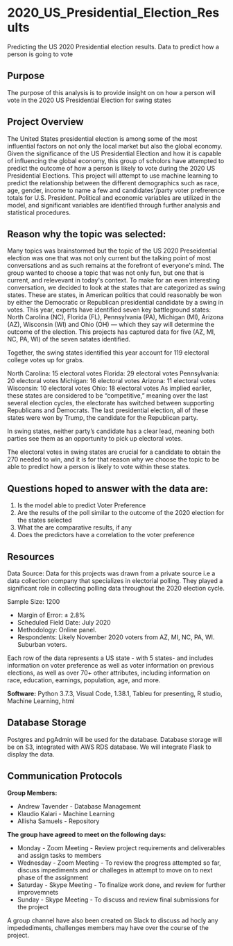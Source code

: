 # 2020_US_Presidential_Election_Results
Predicting the US 2020 Presidential election results. Data to predict how a person is going to vote

## Purpose
The purpose of this analysis is to provide insight on on how a person will vote in the 2020 US Presidential Election for swing states

## Project Overview
The United States presidential election is among some of the most influential factors on not only the local market but also the global economy. Given the significance of the US Presidential Election and how it is capable of influencing the global economy, this group of scholors have attempted to predict the outcome of how a person is likely to vote during the 2020 US Presidential Elections. This project will attempt to use machine learning to predict the relationship between the different demographics such as race, age, gender, income to name a few and candidates'/party voter prefrerence totals for U.S. President. Political and economic variables are utilized in the model, and significant variables are identified through further analysis and statistical procedures.

## Reason why the topic was selected:
Many topics was brainstormed but the topic of the US 2020 Preseidential election was one that was not only current but the talking point of most conversations and as such remains at the forefront of everyone's mind. The group wanted to choose a topic that was not only fun, but one that is current, and relevevant in today's context. To make for an even interesting conversation, we decided to look at the states that are categorized as swing states. These are states, in American politics that could reasonably be won by either the Democratic or Republican presidential candidate by a swing in votes. This year, experts have identified seven key battleground states: North Carolina (NC), Florida (FL), Pennsylvania (PA), Michigan (MI), Arizona (AZ), Wisconsin (WI) and Ohio (OH) — which they say will determine the outcome of the election. This projects has captured data for five (AZ, MI, NC, PA, WI) of the seven satates identified.

Together, the swing states identified this year account for 119 electoral college votes up for grabs.

North Carolina: 15 electoral votes
Florida: 29 electoral votes
Pennsylvania: 20 electoral votes
Michigan: 16 electoral votes
Arizona: 11 electoral votes
Wisconsin: 10 electoral votes
Ohio: 18 electoral votes
As implied earlier, these states are considered to be “competitive,” meaning over the last several election cycles, the electorate has switched between supporting Republicans and Democrats. The last presidential election, all of these states were won by Trump, the candidate for the Republican party.

In swing states, neither party’s candidate has a clear lead, meaning both parties see them as an opportunity to pick up electoral votes.

The electoral votes in swing states are crucial for a candidate to obtain the 270 needed to win, and it is for that reason why we choose the topic to be able to predict how a person is likely to vote within these states.

## Questions hoped to answer with the data are:

1. Is the model able to predict Voter Preference
2. Are the results of the poll similar to the outcome of the 2020 election for the states selected
3. What the are comparative results, if any
4. Does the predictors have a correlation to the voter preference


## Resources
Data Source: Data for this projects was drawn from a private source i.e a data collection company that specializes in electorial polling. They played a significant role in collecting polling data throughout the 2020 election cycle.

Sample Size: 1200
- Margin of Error: ± 2.8%
- Scheduled Field Date: July 2020
- Methodology: Online panel.
- Respondents: Likely November 2020 voters from AZ, MI, NC, PA, WI. Suburban voters.

Each row of the data represents a US state - with 5 states- and includes information on voter preference as well as voter information on previous elections, as well as over 70+ other attributes, including information on race, education, earnings, population, age, and more.

**Software:** Python 3.7.3, Visual Code, 1.38.1, Tableu for presenting, R studio, Machine Learning, html

## Database Storage
Postgres and pgAdmin will be used for the database. Database storage will be on S3, integrated with AWS RDS database. We will integrate Flask to display the data.

## Communication Protocols

**Group Members:**

- Andrew Tavender - Database Management
- Klaudio Kalari - Machine Learning
- Allisha Samuels - Repository

**The group have agreed to meet on the following days:**

- Monday - Zoom Meeting - Review project requirements and deliverables and assign tasks to members
- Wednesday - Zoom Meeting - To review the progress attempted so far, discuss impediments and or challeges in attempt to move on to next phase of the assignment
- Saturday - Skype Meeting - To finalize work done, and review for further improvemnets
- Sunday - Skype Meeting - To discuss and review final submissions for the project

A group channel have also been created on Slack to discuss ad hocly any impedediments, challenges members may have over the course of the project.

